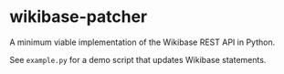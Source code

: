 # wikibase-patcher

A minimum viable implementation of the Wikibase REST API in Python.

See `example.py` for a demo script that updates Wikibase statements.